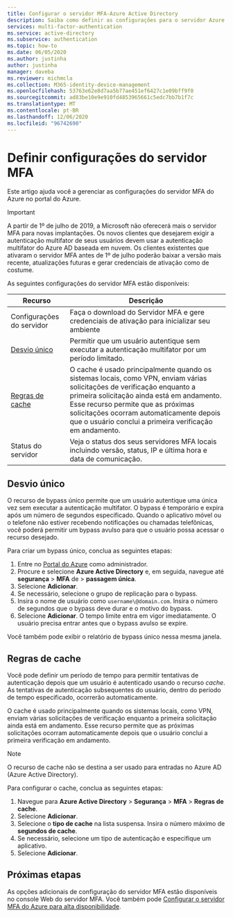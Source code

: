 ```yaml
---
title: Configurar o servidor MFA-Azure Active Directory
description: Saiba como definir as configurações para o servidor Azure MFA no portal do Azure
services: multi-factor-authentication
ms.service: active-directory
ms.subservice: authentication
ms.topic: how-to
ms.date: 06/05/2020
ms.author: justinha
author: justinha
manager: daveba
ms.reviewer: michmcla
ms.collection: M365-identity-device-management
ms.openlocfilehash: 53763e62e8d7aa5b77ae451ef6427c1e09bff9f0
ms.sourcegitcommit: ad83be10e9e910fd4853965661c5edc7bb7b1f7c
ms.translationtype: MT
ms.contentlocale: pt-BR
ms.lasthandoff: 12/06/2020
ms.locfileid: "96742690"
---
```

# <a name="configure-mfa-server-settings"></a>Definir configurações do servidor MFA

Este artigo ajuda você a gerenciar as configurações do servidor MFA do Azure no portal do Azure.

> [!IMPORTANT]
> A partir de 1º de julho de 2019, a Microsoft não oferecerá mais o servidor MFA para novas implantações. Os novos clientes que desejarem exigir a autenticação multifator de seus usuários devem usar a autenticação multifator do Azure AD baseada em nuvem. Os clientes existentes que ativaram o servidor MFA antes de 1º de julho poderão baixar a versão mais recente, atualizações futuras e gerar credenciais de ativação como de costume.

As seguintes configurações do servidor MFA estão disponíveis:

| Recurso | Descrição |
| ------- | ----------- |
| Configurações do servidor | Faça o download do Servidor MFA e gere credenciais de ativação para inicializar seu ambiente |
| [Desvio único](#one-time-bypass) | Permitir que um usuário autentique sem executar a autenticação multifator por um período limitado. |
| [Regras de cache](#caching-rules) |  O cache é usado principalmente quando os sistemas locais, como VPN, enviam várias solicitações de verificação enquanto a primeira solicitação ainda está em andamento. Esse recurso permite que as próximas solicitações ocorram automaticamente depois que o usuário conclui a primeira verificação em andamento. |
| Status do servidor | Veja o status dos seus servidores MFA locais incluindo versão, status, IP e última hora e data de comunicação. |

## <a name="one-time-bypass"></a>Desvio único

O recurso de bypass único permite que um usuário autentique uma única vez sem executar a autenticação multifator. O bypass é temporário e expira após um número de segundos especificado. Quando o aplicativo móvel ou o telefone não estiver recebendo notificações ou chamadas telefônicas, você poderá permitir um bypass avulso para que o usuário possa acessar o recurso desejado.

Para criar um bypass único, conclua as seguintes etapas:

1. Entre no [Portal do Azure](https://portal.azure.com) como administrador.
1. Procure e selecione **Azure Active Directory** e, em seguida, navegue até **segurança**  >  **MFA** de  >  **passagem única**.
1. Selecione **Adicionar**.
1. Se necessário, selecione o grupo de replicação para o bypass.
1. Insira o nome de usuário como `username\@domain.com`. Insira o número de segundos que o bypass deve durar e o motivo do bypass.
1. Selecione **Adicionar**. O tempo limite entra em vigor imediatamente. O usuário precisa entrar antes que o bypass avulso se expire.

Você também pode exibir o relatório de bypass único nessa mesma janela.

## <a name="caching-rules"></a>Regras de cache

Você pode definir um período de tempo para permitir tentativas de autenticação depois que um usuário é autenticado usando o recurso _cache_. As tentativas de autenticação subsequentes do usuário, dentro do período de tempo especificado, ocorrerão automaticamente.

O cache é usado principalmente quando os sistemas locais, como VPN, enviam várias solicitações de verificação enquanto a primeira solicitação ainda está em andamento. Esse recurso permite que as próximas solicitações ocorram automaticamente depois que o usuário conclui a primeira verificação em andamento.

>[!NOTE]
> O recurso de cache não se destina a ser usado para entradas no Azure AD (Azure Active Directory).

Para configurar o cache, conclua as seguintes etapas:

1. Navegue para **Azure Active Directory** > **Segurança** > **MFA** > **Regras de cache**.
1. Selecione **Adicionar**.
1. Selecione o **tipo de cache** na lista suspensa. Insira o número máximo de **segundos de cache**.
1. Se necessário, selecione um tipo de autenticação e especifique um aplicativo.
1. Selecione **Adicionar**.

## <a name="next-steps"></a>Próximas etapas

As opções adicionais de configuração do servidor MFA estão disponíveis no console Web do servidor MFA. Você também pode [Configurar o servidor MFA do Azure para alta disponibilidade](howto-mfaserver-deploy-ha.md).
